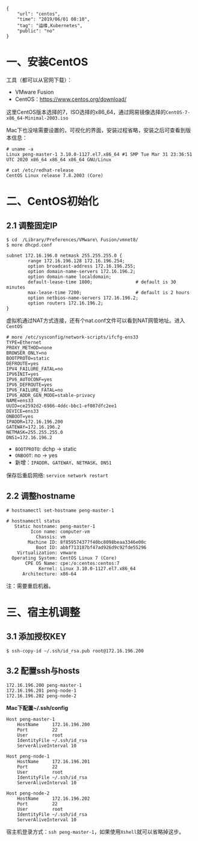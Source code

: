 ```
{
    "url": "centos",
    "time": "2019/06/01 08:10",
    "tag": "运维,Kubernetes",
    "public": "no"
}
```

# 一、安装CentOS

工具（都可以从官网下载）：

- VMware Fusion
- CentOS：https://www.centos.org/download/

这里CentOS版本选择的7，ISO选择的x86_64，通过网易镜像选择的`CentOS-7-x86_64-Minimal-2003.iso`

Mac下也没啥需要设置的，可视化的界面，安装过程省略，安装之后可查看到版本信息：

```
# uname -a
Linux peng-master-1 3.10.0-1127.el7.x86_64 #1 SMP Tue Mar 31 23:36:51 UTC 2020 x86_64 x86_64 x86_64 GNU/Linux

# cat /etc/redhat-release
CentOS Linux release 7.8.2003 (Core)
```

# 二、CentOS初始化

## 2.1 调整固定IP

```
$ cd  /Library/Preferences/VMware\ Fusion/vmnet8/
$ more dhcpd.conf

subnet 172.16.196.0 netmask 255.255.255.0 {
        range 172.16.196.128 172.16.196.254;
        option broadcast-address 172.16.196.255;
        option domain-name-servers 172.16.196.2;
        option domain-name localdomain;
        default-lease-time 1800;                # default is 30 minutes
        max-lease-time 7200;                    # default is 2 hours
        option netbios-name-servers 172.16.196.2;
        option routers 172.16.196.2;
}
```

虚拟机通过NAT方式连接，还有个nat.conf文件可以看到NAT网管地址。进入`CentOS`

```
# more /etc/sysconfig/network-scripts/ifcfg-ens33
TYPE=Ethernet
PROXY_METHOD=none
BROWSER_ONLY=no
BOOTPROTO=static
DEFROUTE=yes
IPV4_FAILURE_FATAL=no
IPV6INIT=yes
IPV6_AUTOCONF=yes
IPV6_DEFROUTE=yes
IPV6_FAILURE_FATAL=no
IPV6_ADDR_GEN_MODE=stable-privacy
NAME=ens33
UUID=ce2592d2-6986-4ddc-bbc1-ef087dfc2ee1
DEVICE=ens33
ONBOOT=yes
IPADDR=172.16.196.200
GATEWAY=172.16.196.2
NETMASK=255.255.255.0
DNS1=172.16.196.2
```

- `BOOTPROTO`: dchp -> static
- `ONBOOT`: no -> yes
- 新增：`IPADDR`、`GATEWAY`、`NETMASK`、`DNS1`



保存后重启网络: `service network restart`

## 2.2 调整hostname

```
# hostnamectl set-hostname peng-master-1

# hostnamectl status
   Static hostname: peng-master-1
         Icon name: computer-vm
           Chassis: vm
        Machine ID: 8f859574377f40bc8098beaa3346e00c
           Boot ID: abbf713187bf47ad926d9c92fde55296
    Virtualization: vmware
  Operating System: CentOS Linux 7 (Core)
       CPE OS Name: cpe:/o:centos:centos:7
            Kernel: Linux 3.10.0-1127.el7.x86_64
      Architecture: x86-64
```

注：需要重启机器。

# 三、宿主机调整

## 3.1 添加授权KEY

```
$ ssh-copy-id ~/.ssh/id_rsa.pub root@172.16.196.200
```

## 3.2 配置ssh与hosts

```
172.16.196.200 peng-master-1
172.16.196.201 peng-node-1
172.16.196.202 peng-node-2
```

**Mac下配置~/.ssh/config**

```
Host peng-master-1
    HostName     172.16.196.200
    Port         22
    User         root
    IdentityFile ~/.ssh/id_rsa
    ServerAliveInterval 10

Host peng-node-1
    HostName     172.16.196.201
    Port         22
    User         root
    IdentityFile ~/.ssh/id_rsa
    ServerAliveInterval 10

Host peng-node-2
    HostName     172.16.196.202
    Port         22
    User         root
    IdentityFile ~/.ssh/id_rsa
    ServerAliveInterval 10
```

宿主机登录方式：`ssh peng-master-1`，如果使用`Xshell`就可以省略掉这步。
